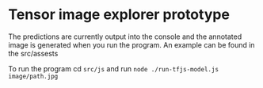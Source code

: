 
# Tensor image explorer prototype

The predictions are currently output into the console and the annotated image is generated when you run the program.
An example can be found in the src/assests

To run the program cd `src/js` and run `node ./run-tfjs-model.js image/path.jpg`
